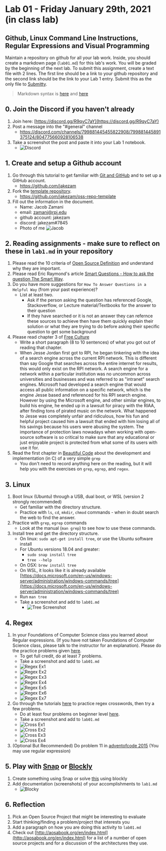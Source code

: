 # Lab 01 - Friday January 29th, 2021 (in class lab)

## Github, Linux Command Line Instructions, Regular Expressions and Visual Programming

Maintain a repository on github for all your lab work. Inside, you should create a markdown page (`lab01.md`) for this lab's work. You will be graded by the beginning of the next lab. To submit this assignment, create a text file with 2 lines. The first line should be a link to your github repository and the second link should be the link to your Lab 1 entry. Submit this as the only file to [Submitty](https://submitty.cs.rpi.edu/courses/s21/csci4470).

> Markdown syntax is [here](https://help.github.com/articles/basic-writing-and-formatting-syntax/) and [here](https://guides.github.com/features/mastering-markdown/)

## 0. Join the Discord if you haven't already

1. Join here: [https://discord.gg/R9qyC7aY](https://discord.gg/R9qyC7aY)
2. Post a message into the "#general" channel
   - https://discord.com/channels/799881445455822908/799881445891375124/804775660928106538
3. Take a screenshot the post and paste it into your Lab 1 notebook.
   - ![Discord](discord.PNG)

## 1. Create and setup a Github account

1. Go through this tutorial to get familiar with [Git and GitHub](http://readwrite.com/2013/09/30/understanding-github-a-journey-for-beginners-part-1) and to set up a GitHub account.
   - https://github.com/jakezam
2. Fork the [template repository](https://github.com/rcos/oss-repo-template).
   - https://github.com/jakezam/oss-repo-template
3. Fill out the information in the document.
   - Name: Jacob Zamani
   - email: zamanj@rpi.edu
   - github account: jakezam
   - discord: jakezam#7845
   - Photo of me ![Jacob](img.jpg)

## 2. Reading assignments - make sure to reflect on these in `lab1.md` in your repository

1. Please read the 10 criteria of [Open Source Definition](http://opensource.org/osd) and understand why they are important.
2. Please read Eric Raymond's article [Smart Questions - How to ask the question The Smart Way](http://www.catb.org/esr/faqs/smart-questions.html).
3. Do you have more suggestions for `How To Answer Questions in a Helpful Way` (from your past experience)?
   - List at least two.
     - Ask if the person asking the question has referenced Google, Stackoverflow, or Lecture material/Textbooks for the answer to their question
     - If they have searched or it is not an answer they can refernce these sources to achieve then have them quickly explain their solution or what they are trying to do before asking their specific question to get some background
4. Please read chapter 3 of [Free Culture](https://github.com/rcos/CSCI-4470-OpenSource/blob/master/Resources/freeculture.pdf)
   - Write a short paragraph (8 to 10 sentences) of what you got out of reading that chapter.
   - When Jesse Jordan first got to RPI, he began tinkering with the idea of a search engine across the current RPI network. This is different than say Google that searches across the entire internet for results, this would only exist on the RPI network. A search engine for a network within a particular institution was no uncommon across universities and businesses and was referred to as "intranet" search engines. Microsoft had developed a search engine that would access all public information on a specific network, which is the engine Jesse based and referenced for his RPI search engine. However by using the Microsoft engine, and other similar engines, to build his engine, he ended up in a lawsuit for piracy with the RIAA, after finding tons of pirated music on the network. What happened to Jesse was completely unfair and ridiculous, how his fun and helpful project caused him a lawsuit that ended with him losing all of his savings because his users were abusing the system. The importance of protection laws nowadays when working with open-source software is so critical to make sure that any educational or just enjoyable project is protected from what some of its users with use it for.
5. Read the first chapter in [Beautiful Code](https://docs.google.com/viewer?a=v&pid=sites&srcid=ZGVmYXVsdGRvbWFpbnxpb3ZhbmFsZXh8Z3g6MjVjYWFmNjAwYTA0MmMxZA) about the development and implementation (in C) of a very simple `grep`
   - You don't need to record anything here on the reading, but it will help you with the exercises on `grep`, `egrep`, and `regex`.

## 3. Linux

1. Boot linux (Ubuntu) through a USB, dual boot, or WSL (version 2 strongly recommended)
   - Get familiar with the directory structure.
   - Practice with `ls`, `cd`, `mkdir`, `chmod` commands - when in doubt search the web to find the answer.
2. Practice with `grep`, `egrep` commands
   - Look at the manual (`man grep`) to see how to use these commands.
3. Install tree and get the directory structure.
   - On linux: `sudo apt-get install tree`, or use the Ubuntu software install
   - For Ubuntu versions 18.04 and greater:
     - `sudo snap install tree`
     - `tree --help`
   - On OSX: `brew install tree`
   - On WSL, it looks like it is already available [https://docs.microsoft.com/en-us/windows-server/administration/windows-commands/tree](https://docs.microsoft.com/en-us/windows-server/administration/windows-commands/tree)
   - Run `man tree`
   - Take a screenshot and add to `lab01.md`
     - ![Tree Screenshot](Capture.PNG)

## 4. Regex

1. In your Foundations of Computer Science class you learned about Regular expressions. (If you have not taken Foundations of Computer Science class, please talk to the instructor for an explanation). Please do the practice problems given [here](https://regexone.com/problem/matching_decimal_numbers).
   - To get full credit, do at least 7 problems.
   - Take a screenshot and add to `lab01.md`
   - ![Regex Ex1](ex1.PNG)
   - ![Regex Ex2](ex2.PNG)
   - ![Regex Ex3](ex3.PNG)
   - ![Regex Ex4](ex4.PNG)
   - ![Regex Ex5](ex5.PNG)
   - ![Regex Ex6](ex6.PNG)
   - ![Regex Ex7](ex7.PNG)
2. Go through the tutorials [here](https://regexcrossword.com/challenges/tutorial/puzzles/1) to practice regex crosswords, then try a few problems.
   - Do at least four problems on beginner level [here](https://regexcrossword.com/challenges/beginner/puzzles/1).
   - Take a screenshot and add to `lab01.md`
   - ![Cross Ex1](cross1.PNG)
   - ![Cross Ex2](cross2.PNG)
   - ![Cross Ex3](cross3.PNG)
   - ![Cross Ex4](cross4.PNG)
3. (Optional But Recommended) Do problem 11 in [adventofcode 2015](http://adventofcode.com/2015/day/11) (You may use regular expression)

## 5. Play with [Snap](http://snap.berkeley.edu/) or [Blockly](https://blockly-games.appspot.com/)

1. Create something using Snap or solve [this](https://blockly-games.appspot.com/maze?lang=en&level=10&skin=0) using blockly
2. Add documentation (screenshots) of your accomplishments to `lab1.md`
   - ![Blocky](blockly.PNG)

## 6. Reflection

1. Pick an Open Source Project that might be interesting to evaluate
2. Start thinking/finding a problem/project that interests you
3. Add a paragraph on how you are doing this activity to `lab01.md`
4. Check out [http://aosabook.org/en/index.html](http://aosabook.org/en/index.html) for a list of a number of open source projects and for a discussion of the architectures they use.

<!--#### Revisit e. Replace with TOS activity on evaluating open source ...
[foss2serve](http://foss2serve.org/index.php/Intro_to_FOSS_Project_Anatomy_(Activity)), [Evaluation](http://users.dickinson.edu/~braught/courses/cs491f17/projexpl.html)
[projects](http://foss2serve.org/index.php/HFOSS_Projects), [RCOS](https://rcos.io/projects), others.
-->
